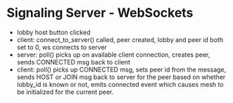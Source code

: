 # Signaling Server - WebSockets

- lobby host button clicked
- client: connect_to_server() called, peer created, lobby and peer id both set to 0, ws connects to server
- server: poll() picks up on available client connection, creates peer, sends CONNECTED msg back to client
- client: poll() picks up CONNECTED msg, sets peer id from the message, sends HOST or JOIN msg back to server for the peer based on whether lobby_id is known or not, emits connected event which causes mesh to be initialized for the current peer.
